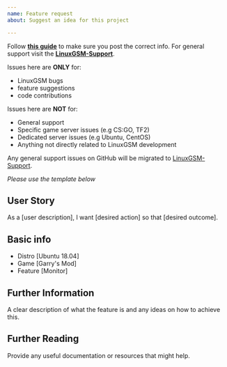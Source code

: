 ```yaml
---
name: Feature request
about: Suggest an idea for this project

---
```

Follow **[this guide](https://linuxgsm.com/support/#guide)** to make sure you post the correct info.
For general support visit the **[LinuxGSM-Support](https://github.com/GameServerManagers/LinuxGSM-Support)**.

Issues here are **ONLY** for:
* LinuxGSM bugs
* feature suggestions
* code contributions

Issues here are **NOT** for:
* General support
* Specific game server issues (e.g CS:GO, TF2)
* Dedicated server issues (e.g Ubuntu, CentOS)
* Anything not directly related to LinuxGSM development

Any general support issues on GitHub will be migrated to [LinuxGSM-Support](https://github.com/GameServerManagers/LinuxGSM-Support).

*Please use the template below*

## User Story

As a \[user description], I want \[desired action] so that \[desired outcome].

## Basic info

- Distro \[Ubuntu 18.04]
- Game \[Garry's Mod]
- Feature \[Monitor]

## Further Information

A clear description of what the feature is and any ideas on how to achieve this.

## Further Reading

Provide any useful documentation or resources that might help.
